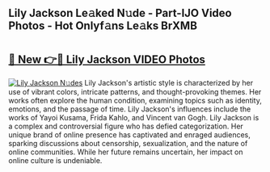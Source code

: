 ## Lily Jackson Le𝚊ked N𝚞de - Part-IJO Video Photos - Hot Onlyf𝚊ns Le𝚊ks BrXMB

# <h2><a href="http://ac28200.deff.icu/?id=Lily+Jackson">🔗 New 👉🔴 Lily Jackson VIDEO Photos</a></h2>

[![Lily Jackson N𝚞des](https://i.imgur.com/rIISA9y.gif)](http://ac28200.deff.icu/?id=Lily+Jackson)
Lily Jackson's artistic style is characterized by her use of vibrant colors, intricate patterns, and thought-provoking themes. Her works often explore the human condition, examining topics such as identity, emotions, and the passage of time. Lily Jackson's influences include the works of Yayoi Kusama, Frida Kahlo, and Vincent van Gogh. Lily Jackson is a complex and controversial figure who has defied categorization. Her unique brand of online presence has captivated and enraged audiences, sparking discussions about censorship, sexualization, and the nature of online communities. While her future remains uncertain, her impact on online culture is undeniable.
